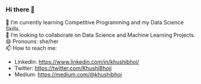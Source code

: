 ### Hi there 👋

🌱 I’m currently learning Competitive Programming and my Data Science Skills. <br />
👯 I’m looking to collaborate on Data Science and Machine Learning Projects. <br />
😄 Pronouns: she/her <br />
📫 How to reach me: 
- LinkedIn: https://www.linkedin.com/in/khushibhoj/
- Twitter: https://twitter.com/KhushiBhojj
- Medium: https://medium.com/@khushibhoj 

<!--
**KhushiBhoj/KhushiBhoj** is a ✨ _special_ ✨ repository because its `README.md` (this file) appears on your GitHub profile.

Here are some ideas to get you started:

- 🔭 I’m currently working on ...
- 🌱 I’m currently learning ...
- 👯 I’m looking to collaborate on ...
- 🤔 I’m looking for help with ...
- 💬 Ask me about ...
- 📫 How to reach me: ...
- 😄 Pronouns: ...
- ⚡ Fun fact: ...
-->
